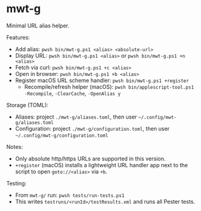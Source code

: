 # mwt-g

Minimal URL alias helper.

Features:
- Add alias: `pwsh bin/mwt-g.ps1 <alias> <absolute-url>`
- Display URL: `pwsh bin/mwt-g.ps1 <alias>` or `pwsh bin/mwt-g.ps1 +n <alias>`
- Fetch via curl: `pwsh bin/mwt-g.ps1 +c <alias>`
- Open in browser: `pwsh bin/mwt-g.ps1 +b <alias>`
- Register macOS URL scheme handler: `pwsh bin/mwt-g.ps1 +register`
  - Recompile/refresh helper (macOS): `pwsh bin/applescript-tool.ps1 -Recompile`, `-ClearCache`, `-OpenAlias y`

Storage (TOML):
- Aliases: project `./mwt-g/aliases.toml`, then user `~/.config/mwt-g/aliases.toml`
- Configuration: project `./mwt-g/configuration.toml`, then user `~/.config/mwt-g/configuration.toml`

Notes:
- Only absolute http/https URLs are supported in this version.
- `+register` (macOS) installs a lightweight URL handler app next to the script to open `goto://<alias>` via `+b`.

Testing:
- From `mwt-g/` run: `pwsh tests/run-tests.ps1`
- This writes `testruns/<runId>/testResults.xml` and runs all Pester tests.


